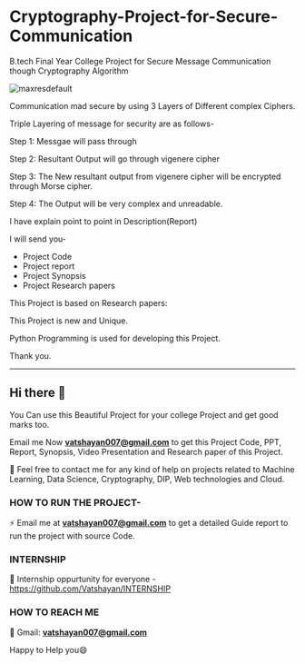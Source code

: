 # Cryptography-Project-for-Secure-Communication
B.tech Final Year College Project for Secure Message Communication though Cryptography Algorithm 

![maxresdefault](https://user-images.githubusercontent.com/28294942/108817602-25a9b300-75de-11eb-9e44-52aee480a797.jpg)

Communication mad secure by using 3 Layers of Different complex Ciphers.

Triple Layering of message for security are as follows-

Step 1: Messgae will pass through 

Step 2: Resultant Output will go through vigenere cipher

Step 3: The New resultant output from vigenere cipher will be encrypted through Morse cipher.

Step 4: The Output will be very complex and unreadable. 


I have explain point to point in Description(Report) 

I will send you- 
- Project Code
- Project report
- Project Synopsis 
- Project Research papers

This Project is based on Research papers:

This Project is new and Unique.

Python Programming is used for developing this Project.

Thank you.
********************************************************************************************************************************************************************


## Hi there 👋
You Can use this Beautiful Project for your college Project and get good marks too.

Email me Now **vatshayan007@gmail.com** to get this Project Code, PPT, Report, Synopsis, Video Presentation and Research paper of this Project. 

💌 Feel free to contact me for any kind of help on projects related to Machine Learning, Data Science, Cryptography, DIP, Web technologies and Cloud.

### HOW TO RUN THE PROJECT-
⚡ Email me at **vatshayan007@gmail.com** to get a detailed Guide report to run the project with source Code.

### INTERNSHIP
🌟 Internship oppurtunity for everyone - https://github.com/Vatshayan/INTERNSHIP

### HOW TO REACH ME

💬 Gmail: **vatshayan007@gmail.com**

Happy to Help you😄


